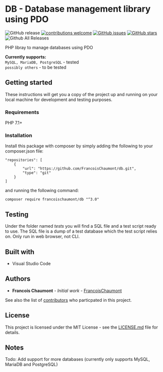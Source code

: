 # DB - Database management library using PDO

![GitHub release](https://img.shields.io/github/release/FrancoisChaumont/db.svg)
[![contributions welcome](https://img.shields.io/badge/contributions-welcome-brightgreen.svg?style=flat)](https://github.com/FrancoisChaumont/db/issues)
[![GitHub issues](https://img.shields.io/github/issues/FrancoisChaumont/db.svg)](https://github.com/FrancoisChaumont/db/issues)
[![GitHub stars](https://img.shields.io/github/stars/FrancoisChaumont/db.svg)](https://github.com/FrancoisChaumont/db/stargazers)
![Github All Releases](https://img.shields.io/github/downloads/FrancoisChaumont/db/total.svg)

PHP libray to manage databases using PDO  

**Currently supports:**  
`MySQL, MariaDB, PostgreSQL` - tested  
`possibly others` - to be tested

## Getting started
These instructions will get you a copy of the project up and running on your local machine for development and testing purposes.

### Requirements
PHP 7.1+

### Installation
Install this package with composer by simply adding the following to your composer.json file:  
```
"repositories": [
    {
        "url": "https://github.com/FrancoisChaumont/db.git",
        "type": "git"
    }
]
```
and running the following command:  
```
composer require francoischaumont/db "^3.0"
```

## Testing
Under the folder named *tests* you will find a SQL file and a test script ready to use.
The SQL file is a dump of a test database which the test script relies on.
Only run in web browser, not CLI.

## Built with
* Visual Studio Code

## Authors
* **Francois Chaumont** - *Initial work* - [FrancoisChaumont](https://github.com/FrancoisChaumont)

See also the list of [contributors](https://github.com/FrancoisChaumont/db/graphs/contributors) who particpated in this project.

## License
This project is licensed under the MIT License - see the [LICENSE.md](LICENSE.md) file for details.

## Notes
Todo: Add support for more databases (currently only supports MySQL, MariaDB and PostgreSQL)

